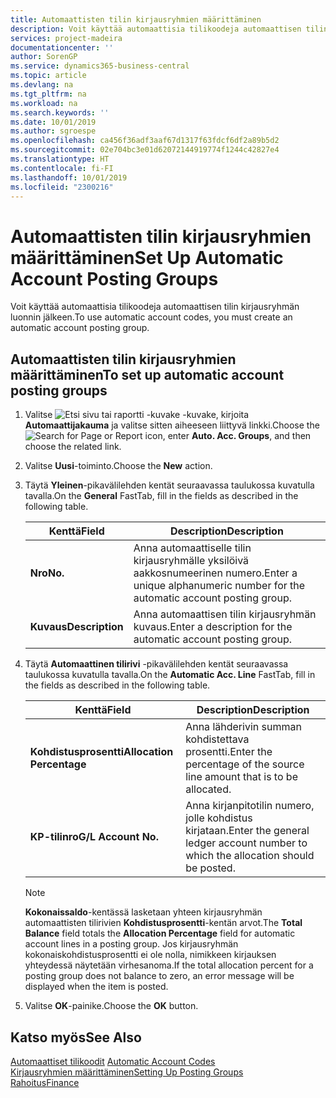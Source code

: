 ```yaml
---
title: Automaattisten tilin kirjausryhmien määrittäminen
description: Voit käyttää automaattisia tilikoodeja automaattisen tilin kirjausryhmän luonnin jälkeen.
services: project-madeira
documentationcenter: ''
author: SorenGP
ms.service: dynamics365-business-central
ms.topic: article
ms.devlang: na
ms.tgt_pltfrm: na
ms.workload: na
ms.search.keywords: ''
ms.date: 10/01/2019
ms.author: sgroespe
ms.openlocfilehash: ca456f36adf3aaf67d1317f63fdcf6df2a89b5d2
ms.sourcegitcommit: 02e704bc3e01d62072144919774f1244c42827e4
ms.translationtype: HT
ms.contentlocale: fi-FI
ms.lasthandoff: 10/01/2019
ms.locfileid: "2300216"
---
```

# <a name="set-up-automatic-account-posting-groups"></a><span data-ttu-id="769aa-103">Automaattisten tilin kirjausryhmien määrittäminen</span><span class="sxs-lookup"><span data-stu-id="769aa-103">Set Up Automatic Account Posting Groups</span></span>
<span data-ttu-id="769aa-104">Voit käyttää automaattisia tilikoodeja automaattisen tilin kirjausryhmän luonnin jälkeen.</span><span class="sxs-lookup"><span data-stu-id="769aa-104">To use automatic account codes, you must create an automatic account posting group.</span></span>  

## <a name="to-set-up-automatic-account-posting-groups"></a><span data-ttu-id="769aa-105">Automaattisten tilin kirjausryhmien määrittäminen</span><span class="sxs-lookup"><span data-stu-id="769aa-105">To set up automatic account posting groups</span></span>  

1.  <span data-ttu-id="769aa-106">Valitse ![Etsi sivu tai raportti -kuvake](../../media/ui-search/search_small.png "Etsi sivu tai raportti -kuvake") -kuvake, kirjoita **Automaattijakauma** ja valitse sitten aiheeseen liittyvä linkki.</span><span class="sxs-lookup"><span data-stu-id="769aa-106">Choose the ![Search for Page or Report](../../media/ui-search/search_small.png "Search for Page or Report icon") icon, enter **Auto. Acc. Groups**, and then choose the related link.</span></span>  
2.  <span data-ttu-id="769aa-107">Valitse **Uusi**-toiminto.</span><span class="sxs-lookup"><span data-stu-id="769aa-107">Choose the **New** action.</span></span>  
3.  <span data-ttu-id="769aa-108">Täytä **Yleinen**-pikavälilehden kentät seuraavassa taulukossa kuvatulla tavalla.</span><span class="sxs-lookup"><span data-stu-id="769aa-108">On the **General** FastTab, fill in the fields as described in the following table.</span></span>  

    |<span data-ttu-id="769aa-109">Kenttä</span><span class="sxs-lookup"><span data-stu-id="769aa-109">Field</span></span>|<span data-ttu-id="769aa-110">Description</span><span class="sxs-lookup"><span data-stu-id="769aa-110">Description</span></span>|  
    |-----------|-----------------|  
    |<span data-ttu-id="769aa-111">**Nro**</span><span class="sxs-lookup"><span data-stu-id="769aa-111">**No.**</span></span>|<span data-ttu-id="769aa-112">Anna automaattiselle tilin kirjausryhmälle yksilöivä aakkosnumeerinen numero.</span><span class="sxs-lookup"><span data-stu-id="769aa-112">Enter a unique alphanumeric number for the automatic account posting group.</span></span>|  
    |<span data-ttu-id="769aa-113">**Kuvaus**</span><span class="sxs-lookup"><span data-stu-id="769aa-113">**Description**</span></span>|<span data-ttu-id="769aa-114">Anna automaattisen tilin kirjausryhmän kuvaus.</span><span class="sxs-lookup"><span data-stu-id="769aa-114">Enter a description for the automatic account posting group.</span></span>|  

4.  <span data-ttu-id="769aa-115">Täytä **Automaattinen tilirivi** -pikavälilehden kentät seuraavassa taulukossa kuvatulla tavalla.</span><span class="sxs-lookup"><span data-stu-id="769aa-115">On the **Automatic Acc. Line** FastTab, fill in the fields as described in the following table.</span></span>  

    |<span data-ttu-id="769aa-116">Kenttä</span><span class="sxs-lookup"><span data-stu-id="769aa-116">Field</span></span>|<span data-ttu-id="769aa-117">Description</span><span class="sxs-lookup"><span data-stu-id="769aa-117">Description</span></span>|  
    |-----------|-----------------|  
    |<span data-ttu-id="769aa-118">**Kohdistusprosentti**</span><span class="sxs-lookup"><span data-stu-id="769aa-118">**Allocation Percentage**</span></span>|<span data-ttu-id="769aa-119">Anna lähderivin summan kohdistettava prosentti.</span><span class="sxs-lookup"><span data-stu-id="769aa-119">Enter the percentage of the source line amount that is to be allocated.</span></span>|  
    |<span data-ttu-id="769aa-120">**KP-tilinro**</span><span class="sxs-lookup"><span data-stu-id="769aa-120">**G/L Account No.**</span></span>|<span data-ttu-id="769aa-121">Anna kirjanpitotilin numero, jolle kohdistus kirjataan.</span><span class="sxs-lookup"><span data-stu-id="769aa-121">Enter the general ledger account number to which the allocation should be posted.</span></span>|  

    > [!NOTE]  
    >  <span data-ttu-id="769aa-122">**Kokonaissaldo**-kentässä lasketaan yhteen kirjausryhmän automaattisten tilirivien **Kohdistusprosentti**-kentän arvot.</span><span class="sxs-lookup"><span data-stu-id="769aa-122">The **Total Balance** field totals the **Allocation Percentage** field for automatic account lines in a posting group.</span></span> <span data-ttu-id="769aa-123">Jos kirjausryhmän kokonaiskohdistusprosentti ei ole nolla, nimikkeen kirjauksen yhteydessä näytetään virhesanoma.</span><span class="sxs-lookup"><span data-stu-id="769aa-123">If the total allocation percent for a posting group does not balance to zero, an error message will be displayed when the item is posted.</span></span>  

5.  <span data-ttu-id="769aa-124">Valitse **OK**-painike.</span><span class="sxs-lookup"><span data-stu-id="769aa-124">Choose the **OK** button.</span></span>  

## <a name="see-also"></a><span data-ttu-id="769aa-125">Katso myös</span><span class="sxs-lookup"><span data-stu-id="769aa-125">See Also</span></span>  
 <span data-ttu-id="769aa-126">[Automaattiset tilikoodit](automatic-account-codes.md) </span><span class="sxs-lookup"><span data-stu-id="769aa-126">[Automatic Account Codes](automatic-account-codes.md) </span></span>  
 [<span data-ttu-id="769aa-127">Kirjausryhmien määrittäminen</span><span class="sxs-lookup"><span data-stu-id="769aa-127">Setting Up Posting Groups</span></span>](../../finance-posting-groups.md)  
 [<span data-ttu-id="769aa-128">Rahoitus</span><span class="sxs-lookup"><span data-stu-id="769aa-128">Finance</span></span>](../../finance.md)
